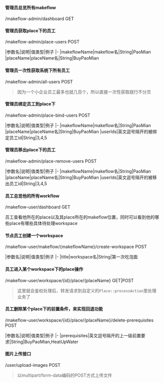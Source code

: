 

#### 管理员总览所有makeflow

/makeflow-admin/dashboard GET

#### 管理员获取place下的员工

/makeflow-admin/place-users POST


|参数名|说明|值类型|例子
|-
|makeflowName|makeflow名|String|PaoMian
|placeName|placeName名|String|BuyPaoMian


#### 管理员一次性获取系统下所有员工

/makeflow-admin/all-users POST

>因为一个小企业员工最多也就几百个，所以直接一次性获取就行不分页

#### 管理员绑定员工到place下

/makeflow-admin/place-bind-users POST

|参数名|说明|值类型|例子
|-
|makeflowName|makeflow名|String|PaoMian
|placeName|placeName名|String|BuyPaoMian
|userIds|英文逗号隔开的被绑定员工id|String|3,4,5

#### 管理员移出place下的员工

/makeflow-admin/place-remove-users POST

|参数名|说明|值类型|例子
|-
|makeflowName|makeflow名|String|PaoMian
|placeName|placeName名|String|BuyPaoMian
|userIds|英文逗号隔开的被移出员工id|String|3,4,5


#### 员工总览他的所有workflow

/makeflow-user/dashboard GET

员工查看他所在的place以及其place所在的makeflow位置，同时可以看到他的哪些place有哪些具体待处理workspace

#### 节点员工创建一个workspace

/makeflow-user/makeflow/{makeflowName}/create-workspace POST

|参数名|说明|值类型|例子
|-
|title|workspace名|String|第一次吃泡面


#### 员工进入某个workspace下的place操作

/makeflow-user/workspace/{id}/place/{placeName}  GET|POST

>这里就会鉴权处理后，转发请求到自定义的`Place::processAction`里处理业务了

#### 员工删除某个place下的前置条件，来实现回退功能

/makeflow-user/workspace/{id}/place/{placeName}/delete-prerequisites  POST

|参数名|说明|值类型|例子
|-
|prerequisites|英文逗号隔开的上一级前置要求|String|BuyPaoMian,HeatUpWater

#### 图片上传接口

/user/upload-images POST

>以multipart/form-data编码的POST方式上传文件